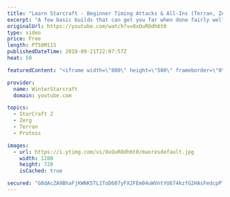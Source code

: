 ```yaml
---
title: "Learn Starcraft - Beginner Timing Attacks & All-Ins (Terran, Zerg & Protoss)"
excerpt: "A few basic builds that can get you far when done fairly well. Also important is how not to overextend and lose everything."
originalUrl: https://youtube.com/watch?v=8xOuROdh6t0
type: video
price: Free
length: PT58M11S
publishedDateTime: 2018-09-21T22:07:57Z
heat: 50

featuredContent: "<iframe width=\"800\" height=\"500\" frameborder=\"0\" src=\"https://www.youtube.com/embed/8xOuROdh6t0\" allow=\"accelerometer; autoplay; encrypted-media; gyroscope; picture-in-picture\" allowfullscreen></iframe>"

provider:
  name: WinterStarcraft
  domain: youtube.com

topics:
  - StarCraft 2
  - Zerg
  - Terran
  - Protoss

images:
  - url: https://i.ytimg.com/vi/8xOuROdh6t0/maxresdefault.jpg
    width: 1280
    height: 720
    isCached: true

secured: "G8dAcZA9BhaFjKWNK5TL1ToD607yFX2FEm04uWVntYU674kzfG2HAsFedcpPl9VFiCBGKWrWeSoXmwihniEqz1LKw1TLQqCUAV0vtaeLIzNKd5DRhU13lC8VmTYqhqT6FHn8k8s7LVwSjjhW8ZMnvL0ofqEkD15BpZ2puASNihUV/q2xbBMOQuvsygfMtAxk9MfE610XWBs8FgY/F6vLc9vK4v8TkwzUNOc7dZWmKY0melpsPVRKbrGwcuS2h04e8U88J13EhehdwKFgOEYY25/yYy6wA/LFRa+e8LGWmbjwig9dJmsW/at55znppYw6KRLXWXmKeB6aWG6a7YShyJfCoirBF4mMSRegpoHCvXDxBfnO3xnIK7MKDoBIpNOUyxRNsmfzdAUh0jwDqIGbHqHl7Yv63iuXIpznphNdynw=;wyCzOg0EAd+jJJIOcZCj/g=="
---
```


